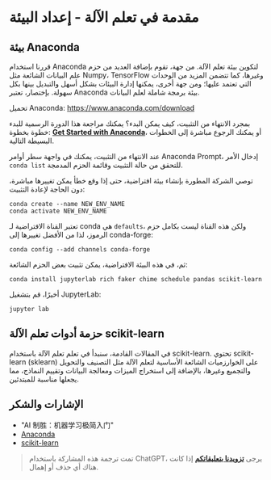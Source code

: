 
# مقدمة في تعلم الآلة - إعداد البيئة

## بيئة Anaconda

قررنا استخدام Anaconda لتكوين بيئة تعلم الآلة. من جهة، تقوم بإضافة العديد من حزم علم البيانات الشائعة مثل Numpy، TensorFlow وغيرها، كما تتضمن المزيد من الوحدات التي تعتمد عليها؛ ومن جهة أخرى، يمكنها إدارة البيئات بشكل أسهل والتبديل بينها بكل سهولة. بإختصار، تعتبر Anaconda بيئة برمجة شاملة لعلم البيانات.

تحميل Anaconda: <https://www.anaconda.com/download>

بمجرد الانتهاء من التثبيت، كيف يمكن البدء؟ يمكنك مراجعة هذا الدورة الرسمية للبدء خطوة بخطوة: [**Get Started with Anaconda**](https://freelearning.anaconda.cloud/get-started-with-anaconda)، أو يمكنك الرجوع مباشرة إلى الخطوات البسيطة التالية.

عند الانتهاء من التثبيت، يمكنك في واجهة سطر أوامر Anaconda Prompt، إدخال الأمر `conda list` للتحقق من حالة التثبيت وقائمة الحزم المدمجة.

توصي الشركة المطورة بإنشاء بيئة افتراضية، حتى إذا وقع خطأ يمكن تغييرها مباشرة، دون الحاجة لإعادة التثبيت:

```console
conda create --name NEW_ENV_NAME
conda activate NEW_ENV_NAME
```

تعتبر القناة الافتراضية لـ conda هي `defaults`، ولكن هذه القناة ليست بكامل حزم الرموز، لذا من الأفضل تغييرها إلى conda-forge:

```console
conda config --add channels conda-forge
```

ثم، في هذه البيئة الافتراضية، يمكن تثبيت بعض الحزم الشائعة:

```console
conda install jupyterlab rich faker chime schedule pandas scikit-learn
```

أخيرًا، قم بتشغيل JupyterLab:

```console
jupyter lab
```

## حزمة أدوات تعلم الآلة scikit-learn

في المقالات القادمة، سنبدأ في تعلم تعلم الآلة باستخدام scikit-learn. تحتوي scikit-learn (sklearn) على الخوارزميات الشائعة الأساسية لتعلم الآلة مثل التصنيف والتحويل والتجميع وغيرها، بالإضافة إلى استخراج الميزات ومعالجة البيانات وتقييم النماذج، مما يجعلها مناسبة للمبتدئين.

## الإشارات والشكر

- "AI 制胜：机器学习极简入门"
- [Anaconda](https://www.anaconda.com/)
- [scikit-learn](https://scikit-learn.org/)

> تمت ترجمة هذه المشاركة باستخدام ChatGPT، يرجى [**تزويدنا بتعليقاتكم**](https://github.com/linyuxuanlin/Wiki_MkDocs/issues/new) إذا كانت هناك أي حذف أو إهمال.